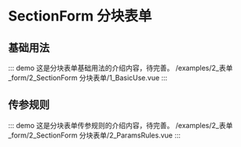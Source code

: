 # SectionForm 分块表单


## 基础用法
::: demo 这是分块表单基础用法的介绍内容，待完善。
/examples/2_表单_form/2_SectionForm 分块表单/1_BasicUse.vue
:::


## 传参规则
::: demo 这是分块表单传参规则的介绍内容，待完善。
/examples/2_表单_form/2_SectionForm 分块表单/2_ParamsRules.vue
:::



